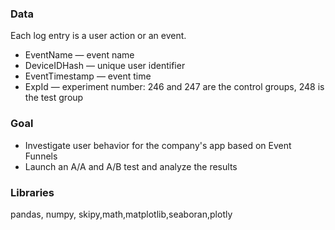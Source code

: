 
### Data
Each log entry is a user action or an event.
- EventName — event name
- DeviceIDHash — unique user identifier
- EventTimestamp — event time
- ExpId — experiment number: 246 and 247 are the control groups, 248 is the test group

### Goal

- Investigate user behavior for the company's app based on Event Funnels
- Launch an A/A and  A/B test and analyze the results

### Libraries
pandas, numpy, skipy,math,matplotlib,seaboran,plotly
